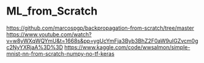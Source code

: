 # ML_from_Scratch
https://github.com/marcospgp/backpropagation-from-scratch/tree/master
https://www.youtube.com/watch?v=w8yWXqWQYmU&t=1668s&pp=ygUcYmFja3Byb3BhZ2F0aW9uIGZvcm0gc2NyYXRjaA%3D%3D
https://www.kaggle.com/code/wwsalmon/simple-mnist-nn-from-scratch-numpy-no-tf-keras
